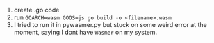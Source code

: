 1. create .go code
2. run `GOARCH=wasm GOOS=js go build -o <filename>.wasm`
3. I tried to run it in pywasmer.py but stuck on some weird error at the moment, saying I dont have `Wasmer` on my system.

